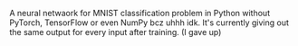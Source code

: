 A neural netwaork for MNIST classification problem in Python without PyTorch, TensorFlow or even NumPy bcz uhhh idk.
It's currently giving out the same output for every input after training.
(I gave up)
